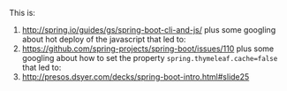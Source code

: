 This is:

1. http://spring.io/guides/gs/spring-boot-cli-and-js/ plus some googling about hot deploy of the javascript that led to:
2. https://github.com/spring-projects/spring-boot/issues/110 plus some googling about how to set the property ```spring.thymeleaf.cache=false``` that led to:
3. http://presos.dsyer.com/decks/spring-boot-intro.html#slide25

